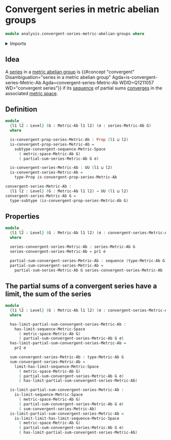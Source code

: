 # Convergent series in metric abelian groups

```agda
module analysis.convergent-series-metric-abelian-groups where
```

<details><summary>Imports</summary>

```agda
open import analysis.metric-abelian-groups
open import analysis.series-metric-abelian-groups

open import foundation.dependent-pair-types
open import foundation.propositions
open import foundation.subtypes
open import foundation.universe-levels

open import lists.sequences

open import metric-spaces.convergent-sequences-metric-spaces
open import metric-spaces.limits-of-sequences-metric-spaces
```

</details>

## Idea

A [series](analysis.series-metric-abelian-groups.md) in a
[metric abelian group](analysis.metric-abelian-groups.md) is
{{#concept "convergent" Disambiguation="series in a metric abelian group" Agda=is-convergent-series-Metric-Ab Agda=convergent-series-Metric-Ab WDID=Q1211057 WD="convergent series"}}
if its [sequence](lists.sequences.md) of partial sums
[converges](metric-spaces.convergent-sequences-metric-spaces.md) in the
associated [metric space](metric-spaces.metric-spaces.md).

## Definition

```agda
module _
  {l1 l2 : Level} (G : Metric-Ab l1 l2) (σ : series-Metric-Ab G)
  where

  is-convergent-prop-series-Metric-Ab : Prop (l1 ⊔ l2)
  is-convergent-prop-series-Metric-Ab =
    subtype-convergent-sequence-Metric-Space
      ( metric-space-Metric-Ab G)
      ( partial-sum-series-Metric-Ab G σ)

  is-convergent-series-Metric-Ab : UU (l1 ⊔ l2)
  is-convergent-series-Metric-Ab =
    type-Prop is-convergent-prop-series-Metric-Ab

convergent-series-Metric-Ab :
  {l1 l2 : Level} (G : Metric-Ab l1 l2) → UU (l1 ⊔ l2)
convergent-series-Metric-Ab G =
  type-subtype (is-convergent-prop-series-Metric-Ab G)
```

## Properties

```agda
module _
  {l1 l2 : Level} (G : Metric-Ab l1 l2) (σ : convergent-series-Metric-Ab G)
  where

  series-convergent-series-Metric-Ab : series-Metric-Ab G
  series-convergent-series-Metric-Ab = pr1 σ

  partial-sum-convergent-series-Metric-Ab : sequence (type-Metric-Ab G)
  partial-sum-convergent-series-Metric-Ab =
    partial-sum-series-Metric-Ab G series-convergent-series-Metric-Ab
```

## The partial sums of a convergent series have a limit, the sum of the series

```agda
module _
  {l1 l2 : Level} (G : Metric-Ab l1 l2) (σ : convergent-series-Metric-Ab G)
  where

  has-limit-partial-sum-convergent-series-Metric-Ab :
    has-limit-sequence-Metric-Space
      ( metric-space-Metric-Ab G)
      ( partial-sum-convergent-series-Metric-Ab G σ)
  has-limit-partial-sum-convergent-series-Metric-Ab =
    pr2 σ

  sum-convergent-series-Metric-Ab : type-Metric-Ab G
  sum-convergent-series-Metric-Ab =
    limit-has-limit-sequence-Metric-Space
      ( metric-space-Metric-Ab G)
      ( partial-sum-convergent-series-Metric-Ab G σ)
      ( has-limit-partial-sum-convergent-series-Metric-Ab)

  is-limit-partial-sum-convergent-series-Metric-Ab :
    is-limit-sequence-Metric-Space
      ( metric-space-Metric-Ab G)
      ( partial-sum-convergent-series-Metric-Ab G σ)
      ( sum-convergent-series-Metric-Ab)
  is-limit-partial-sum-convergent-series-Metric-Ab =
    is-limit-limit-has-limit-sequence-Metric-Space
      ( metric-space-Metric-Ab G)
      ( partial-sum-convergent-series-Metric-Ab G σ)
      ( has-limit-partial-sum-convergent-series-Metric-Ab)
```
